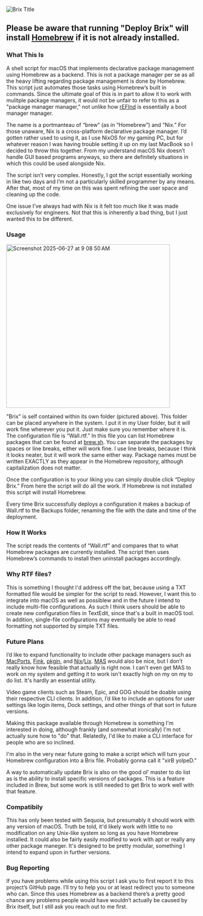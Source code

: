 
![Brix Title](https://github.com/user-attachments/assets/790335f1-eb6f-4b97-a5e4-473054262588)

## Please be aware that running "Deploy Brix" will install [Homebrew] if it is not already installed.

### What This Is


A shell script for macOS that implements declarative package management using Homebrew as a backend. This is not a package manager per se as all the heavy lifting regarding package management is done by Homebrew. This script just automates those tasks using Homebrew’s built in commands. Since the ultimate goal of this is in part to allow it to work with mulitple package managers, it would not be unfair to refer to this as a "package manager manager," not unlike how [rEFInd] is essentially a boot manager manager.

The name is a portmanteau of “brew” (as in “Homebrew”) and “Nix.” For those unaware, Nix is a cross-platform declarative package manager. I’d gotten rather used to using it, as I use NixOS for my gaming PC, but for whatever reason I was having trouble setting it up on my last MacBook so I decided to throw this together. From my understand macOS Nix doesn’t handle GUI based programs anyways, so there are definitely situations in which this could be used alongside Nix.

The script isn’t very complex. Honestly, I got the script essentially working in like two days and I’m not a particularly skilled programmer by any means. After that, most of my time on this was spent refining the user space and cleaning up the code.

One issue I’ve always had with Nix is it felt too much like it was made exclusively for engineers. Not that this is inherently a bad thing, but I just wanted this to be different.


### Usage

<img width="433" alt="Screenshot 2025-06-27 at 9 08 50 AM" src="https://github.com/user-attachments/assets/1cf6426a-5748-4f5d-8f24-14fbf4bbc0d0" />

"Brix" is self contained within its own folder (pictured above). This folder can be placed anywhere in the system. I put it in my User folder, but it will work fine wherever you put it. Just make sure you remember where it is. The configuration file is “Wall.rtf.” In this file you can list Homebrew packages that can be found at [brew.sh]. You can separate the packages by spaces or line breaks, either will work fine. I use line breaks, because I think it looks neater, but it will work the same either way. Package names must be written EXACTLY as they appear in the Homebrew repository, although capitalization does not matter.

Once the configuration is to your liking you can simply double click “Deploy Brix.” From here the script will do all the work. If Homebrew is not installed this script will install Homebrew.

Every time Brix successfully deploys a configuration it makes a backup of Wall.rtf to the Backups folder, renaming the file with the date and time of the deployment.


### How It Works

The script reads the contents of “Wall.rtf” and compares that to what Homebrew packages are currently installed. The script then uses Homebrew’s commands to install then uninstall packages accordingly.


### Why RTF files?

This is something I thought I'd address off the bat, because using a TXT formatted file would be simpler for the script to read. However, I want this to integrate into macOS as well as possiblew and in the future I intend to include multi-file configurations. As such I think users should be able to create new configuration files in TextEdit, since that's a built in macOS tool. In addition, single-file configurations may eventually be able to read formatting not supported by simple TXT files.


### Future Plans

I’d like to expand functionality to include other package managers such as [MacPorts], [Fink], [pkgin], and [Nix]/[Lix]. [MAS] would also be nice, but I don’t really know how feasible that actually is right now. I can't even get MAS to work on my system and getting it to work isn't exactly high on my on my to do list. It's hardly an essential utility.

Video game clients such as Steam, Epic, and GOG should be doable using their respective CLI clients. In addition, I’d like to include an options for user settings like login items, Dock settings, and other things of that sort in future versions.

Making this package available through Homebrew is something I'm interested in doing, although frankly (and somewhat ironically) I'm not actually sure how to "do" that. Relatedly, I'd like to make a CLI interface for people who are so inclined.

I'm also in the very near future going to make a script which will turn your Homebrew configuration into a Brix file. Probably gonna call it "xirB yolpeD."

A way to automatically update Brix is also on the good ol' master to do list as is the ability to install specific versions of packages. This is a feature included in Brew, but some work is still needed to get Brix to work well with that feature.

### Compatibily

This has only been tested with Sequoia, but presumably it should work with any version of macOS. Truth be told, it'd likely work with little to no modification on any Unix-like system so long as you have Homebrew installed. It could also be fairly easily modified to work with apt or really any other package maneger. It's designed to be pretty modular, something I intend to expand upon in further versions.

### Bug Reporting

If you have problems while using this script I ask you to first report it to this project’s GitHub page. I’ll try to help you or at least redirect you to someone who can. Since this uses Homebrew as a backend there’s a pretty good chance any problems people would have wouldn’t actually be caused by Brix itself, but I still ask you reach out to me first.

[MacPorts]: https://www.macports.org
[Lix]: https://lix.systems
[Nix]: https://nixos.org
[MAS]: https://github.com/mas-cli/mas
[brew.sh]: https://brew.sh
[Homebrew]: https://brew.sh
[rEFInd]: https://github.com/JackieXie168/rEFInd
[Fink]: https://www.finkproject.org
[pkgin]: https://pkgin.net
